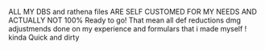 ALL MY DBS and rathena files ARE SELF CUSTOMED FOR MY NEEDS AND ACTUALLY NOT 100% Ready to go!
That mean all def reductions dmg adjustmends done on my experience and formulars that i made myself ! kinda Quick and dirty
